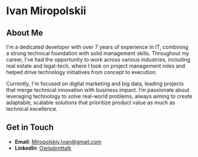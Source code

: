 # Ivan Miropolskii

## About Me
I'm a dedicated developer with over 7 years of experience in IT, combining a strong technical foundation with solid management skills. Throughout my career, I’ve had the opportunity to work across various industries, including real estate and legal-tech, where I took on project management roles and helped drive technology initiatives from concept to execution.

Currently, I'm focused on digital marketing and big data, leading projects that merge technical innovation with business impact. I’m passionate about leveraging technology to solve real-world problems, always aiming to create adaptable, scalable solutions that prioritize product value as much as technical excellence.

## Get in Touch

- **Email**: [Miropolskiy.Ivan@gmail.com](mailto:Miropolskiy.Ivan@gmail.com)
- **LinkedIn**: [Owlsdonttalk](https://www.linkedin.com/in/owlsdonttalk/)
